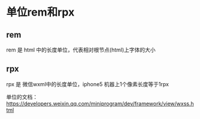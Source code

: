 # 单位rem和rpx

## rem
rem 是 html 中的长度单位，代表相对根节点(html)上字体的大小

## rpx
rpx 是 微信wxml中的长度单位，iphone5 机器上1个像素长度等于1rpx

单位的文档：https://developers.weixin.qq.com/miniprogram/dev/framework/view/wxss.html